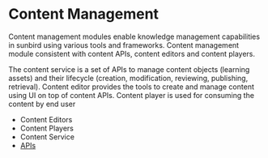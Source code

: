 # Content Management

Content management modules enable knowledge management capabilities in sunbird using various tools and frameworks. Content management module consistent with content APIs, content editors and content players.

The content service is a set of APIs to manage content objects (learning assets) and their lifecycle (creation, modification, reviewing, publishing, retrieval). Content editor provides the tools to create and manage content using UI on top of content APIs. Content player is used for consuming the content by end user

* Content Editors
* Content Players
* Content Service
* [APIs](../content/API/content-api.md)
